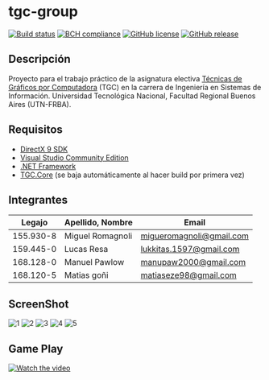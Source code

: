 # tgc-group
[![Build status](https://ci.appveyor.com/api/projects/status/uvyboubq91uhwf3v?svg=true)](https://ci.appveyor.com/project/rejurime/tgc-group)
[![BCH compliance](https://bettercodehub.com/edge/badge/tgc-utn/tgc-group?branch=master)](https://bettercodehub.com/)
[![GitHub license](https://img.shields.io/github/license/tgc-utn/tgc-group.svg)](https://github.com/tgc-utn/tgc-group/blob/master/LICENSE)
[![GitHub release](https://img.shields.io/github/release/tgc-utn/tgc-group.svg)](https://github.com/tgc-utn/tgc-group/releases)

## Descripción
Proyecto para el trabajo práctico de la asignatura electiva [Técnicas de Gráficos por Computadora](http://tgc-utn.github.io/) (TGC) en la carrera de Ingeniería en Sistemas de Información. Universidad Tecnológica Nacional, Facultad Regional Buenos Aires (UTN-FRBA).

## Requisitos
* [DirectX 9 SDK](http://www.microsoft.com/en-us/download/details.aspx?displaylang=en&id=6812)
* [Visual Studio Community Edition](https://www.visualstudio.com/vs/community)
* [.NET Framework](https://www.microsoft.com/net/download/Windows/run)
* [TGC.Core](https://www.nuget.org/packages/TGC.Core/) (se baja automáticamente al hacer build por primera vez)

## Integrantes ##
Legajo  |  Apellido, Nombre | Email
------------ | ------------- | -------------
155.930-8 | Miguel Romagnoli | migueromagnoli@gmail.com
159.445-0 | Lucas Resa | lukkitas.1597@gmail.com
168.128-0 | Manuel Pawlow | manupaw2000@gmail.com
168.120-5 | Matias goñi | matiaseze98@gmail.com

## ScreenShot ##
![1](https://user-images.githubusercontent.com/27779324/88001817-6f29a100-cad7-11ea-9e8d-d281409958c5.png)
![2](https://user-images.githubusercontent.com/27779324/88001911-a0a26c80-cad7-11ea-8665-018040b6c8cf.png)
![3](https://user-images.githubusercontent.com/27779324/88001914-a0a26c80-cad7-11ea-9873-cfc8c1c7a096.png)
![4](https://user-images.githubusercontent.com/27779324/88001916-a1d39980-cad7-11ea-823e-da2de4bb90d2.png)
![5](https://user-images.githubusercontent.com/27779324/88001915-a0a26c80-cad7-11ea-8333-c7299efb1c11.png)

## Game Play ##
[![Watch the video](http://i3.ytimg.com/vi/l0X2xMVmAWM/hqdefault.jpg)](https://youtu.be/l0X2xMVmAWM)
